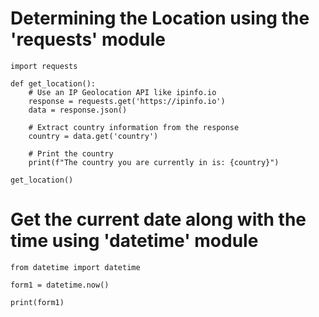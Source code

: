 # Determining the Location using the 'requests' module

```
import requests

def get_location():
    # Use an IP Geolocation API like ipinfo.io
    response = requests.get('https://ipinfo.io')
    data = response.json()
    
    # Extract country information from the response
    country = data.get('country')
    
    # Print the country
    print(f"The country you are currently in is: {country}")

get_location()
```


# Get the current date along with the time using 'datetime' module

```
from datetime import datetime

form1 = datetime.now()

print(form1)
```
